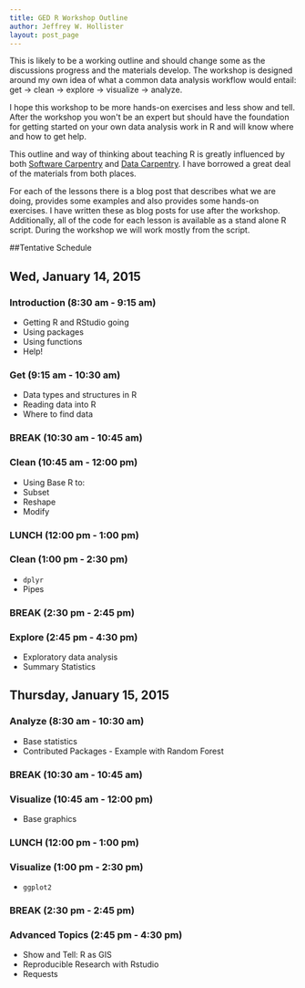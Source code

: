 ```yaml
---
title: GED R Workshop Outline
author: Jeffrey W. Hollister
layout: post_page
---
```


This is likely to be a working outline and should change some as the discussions progress and the materials develop.  The workshop is designed around my own idea of what a common data analysis workflow would entail: get -> clean -> explore -> visualize -> analyze.  

I hope this workshop to be more hands-on exercises and less show and tell.  After the workshop you won't be an expert but should have the foundation for getting started on your own data analysis work in R and will know where and how to get help. 

This outline and way of thinking about teaching R is greatly influenced by both [Software Carpentry](software-carpentry.org) and [Data Carpentry](http://datacarpentry.org/).  I have borrowed a great deal of the materials from both places.

For each of the lessons there is a blog post that describes what we are doing, provides some examples and also provides some hands-on exercises.  I have written these as blog posts for use after the workshop.  Additionally, all of the code for each lesson is available as a stand alone R script.  During the workshop we will work mostly from the script.  

##Tentative Schedule

## Wed, January 14, 2015

### Introduction (8:30 am - 9:15 am)
- Getting R and RStudio going
- Using packages
- Using functions
- Help!


### Get (9:15 am - 10:30 am)
- Data types and structures in R
- Reading data into R
- Where to find data


### BREAK (10:30 am - 10:45 am)


### Clean (10:45 am - 12:00 pm)
- Using Base R to: 
 - Subset
 - Reshape
 - Modify


### LUNCH (12:00 pm - 1:00 pm)


### Clean (1:00 pm - 2:30 pm)
- `dplyr`  
- Pipes


### BREAK (2:30 pm - 2:45 pm)


### Explore (2:45 pm - 4:30 pm)
- Exploratory data analysis
- Summary Statistics


## Thursday, January 15, 2015


### Analyze (8:30 am - 10:30 am)
- Base statistics
- Contributed Packages - Example with Random Forest


### BREAK (10:30 am - 10:45 am)


### Visualize (10:45 am - 12:00 pm)
- Base graphics


### LUNCH (12:00 pm - 1:00 pm)


### Visualize (1:00 pm - 2:30 pm)
- `ggplot2`


### BREAK (2:30 pm - 2:45 pm)


### Advanced Topics (2:45 pm - 4:30 pm)
- Show and Tell: R as GIS
- Reproducible Research with Rstudio
- Requests
 
 
